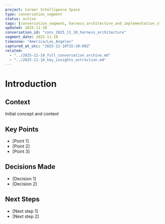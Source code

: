 ```yaml
---
project: Career Intelligence Space
type: conversation_segment
status: active
tags: [conversation_segment, harness_architecture_and_implementation_strategy, 01]
updated: 2025-11-10
conversation_id: "conv_2025_11_10_harness_architecture"
segment_date: 2025-11-10
timezone: "America/Los_Angeles"
captured_at_utc: "2025-11-10T15:30:00Z"
related:
  - "../2025-11-10_full_conversation_archive.md"
  - "../2025-11-10_key_insights_extraction.md"
---
```


# Introduction

## Context
Initial concept and context

## Key Points
- [Point 1]
- [Point 2]
- [Point 3]

## Decisions Made
- [Decision 1]
- [Decision 2]

## Next Steps
- [Next step 1]
- [Next step 2]
